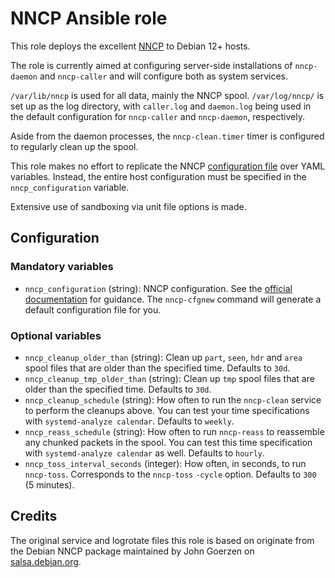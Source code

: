 # NNCP Ansible role

This role deploys the excellent [NNCP](https://nncp.mirrors.quux.org/) to
Debian 12+ hosts.

The role is currently aimed at configuring server-side installations of
`nncp-daemon` and `nncp-caller` and will configure both as system services.

`/var/lib/nncp` is used for all data, mainly the NNCP spool. `/var/log/nncp/`
is set up as the log directory, with `caller.log` and `daemon.log` being used
in the default configuration for `nncp-caller` and `nncp-daemon`, respectively.

Aside from the daemon processes, the `nncp-clean.timer` timer is configured to
regularly clean up the spool.

This role makes no effort to replicate the NNCP [configuration
file](https://nncp.mirrors.quux.org/Configuration.html) over YAML variables.
Instead, the entire host configuration must be specified in the
`nncp_configuration` variable.

Extensive use of sandboxing via unit file options is made.


## Configuration

### Mandatory variables

- `nncp_configuration` (string): NNCP configuration. See the [official
  documentation](https://nncp.mirrors.quux.org/Configuration.html) for guidance.
  The `nncp-cfgnew` command will generate a default configuration file for you.

### Optional variables

- `nncp_cleanup_older_than` (string): Clean up `part`, `seen`, `hdr` and `area`
  spool files that are older than the specified time. Defaults to `30d`.
- `nncp_cleanup_tmp_older_than` (string): Clean up `tmp` spool files that are
  older than the specified time. Defaults to `30d`.
- `nncp_cleanup_schedule` (string): How often to run the `nncp-clean` service to
  perform the cleanups above. You can test your time specifications with
  `systemd-analyze calendar`. Defaults to `weekly`.
- `nncp_reass_schedule` (string): How often to run `nncp-reass` to reassemble
  any chunked packets in the spool. You can test this time specification with
  `systemd-analyze calendar` as well. Defaults to `hourly`.
- `nncp_toss_interval_seconds` (integer): How often, in seconds, to run
  `nncp-toss`. Corresponds to the `nncp-toss` `-cycle` option. Defaults to `300`
  (5 minutes).


## Credits

The original service and logrotate files this role is based on originate from
the Debian NNCP package maintained by John Goerzen on
[salsa.debian.org](https://salsa.debian.org/go-team/packages/nncp).


<!-- vim: set textwidth=80 sw=2 ts=2: -->
